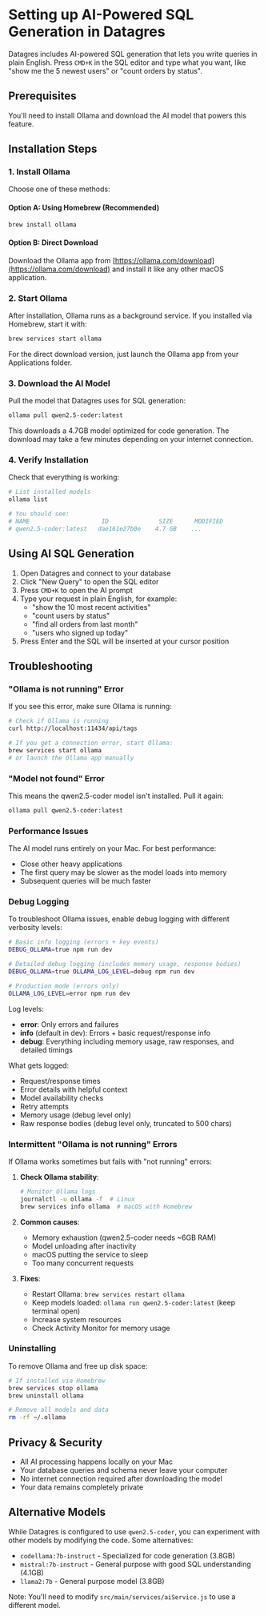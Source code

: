 # Setting up AI-Powered SQL Generation in Datagres

Datagres includes AI-powered SQL generation that lets you write queries in plain English. Press `CMD+K` in the SQL editor and type what you want, like "show me the 5 newest users" or "count orders by status".

## Prerequisites

You'll need to install Ollama and download the AI model that powers this feature.

## Installation Steps

### 1. Install Ollama

Choose one of these methods:

#### Option A: Using Homebrew (Recommended)
```bash
brew install ollama
```

#### Option B: Direct Download
Download the Ollama app from [https://ollama.com/download](https://ollama.com/download) and install it like any other macOS application.

### 2. Start Ollama

After installation, Ollama runs as a background service. If you installed via Homebrew, start it with:

```bash
brew services start ollama
```

For the direct download version, just launch the Ollama app from your Applications folder.

### 3. Download the AI Model

Pull the model that Datagres uses for SQL generation:

```bash
ollama pull qwen2.5-coder:latest
```

This downloads a 4.7GB model optimized for code generation. The download may take a few minutes depending on your internet connection.

### 4. Verify Installation

Check that everything is working:

```bash
# List installed models
ollama list

# You should see:
# NAME                    ID              SIZE      MODIFIED
# qwen2.5-coder:latest   dae161e27b0e    4.7 GB    ...
```

## Using AI SQL Generation

1. Open Datagres and connect to your database
2. Click "New Query" to open the SQL editor
3. Press `CMD+K` to open the AI prompt
4. Type your request in plain English, for example:
   - "show the 10 most recent activities"
   - "count users by status"
   - "find all orders from last month"
   - "users who signed up today"
5. Press Enter and the SQL will be inserted at your cursor position

## Troubleshooting

### "Ollama is not running" Error

If you see this error, make sure Ollama is running:

```bash
# Check if Ollama is running
curl http://localhost:11434/api/tags

# If you get a connection error, start Ollama:
brew services start ollama
# or launch the Ollama app manually
```

### "Model not found" Error

This means the qwen2.5-coder model isn't installed. Pull it again:

```bash
ollama pull qwen2.5-coder:latest
```

### Performance Issues

The AI model runs entirely on your Mac. For best performance:
- Close other heavy applications
- The first query may be slower as the model loads into memory
- Subsequent queries will be much faster

### Debug Logging

To troubleshoot Ollama issues, enable debug logging with different verbosity levels:

```bash
# Basic info logging (errors + key events)
DEBUG_OLLAMA=true npm run dev

# Detailed debug logging (includes memory usage, response bodies)
DEBUG_OLLAMA=true OLLAMA_LOG_LEVEL=debug npm run dev

# Production mode (errors only)
OLLAMA_LOG_LEVEL=error npm run dev
```

Log levels:
- **error**: Only errors and failures
- **info** (default in dev): Errors + basic request/response info
- **debug**: Everything including memory usage, raw responses, and detailed timings

What gets logged:
- Request/response times
- Error details with helpful context
- Model availability checks
- Retry attempts
- Memory usage (debug level only)
- Raw response bodies (debug level only, truncated to 500 chars)

### Intermittent "Ollama is not running" Errors

If Ollama works sometimes but fails with "not running" errors:

1. **Check Ollama stability**:
   ```bash
   # Monitor Ollama logs
   journalctl -u ollama -f  # Linux
   brew services info ollama  # macOS with Homebrew
   ```

2. **Common causes**:
   - Memory exhaustion (qwen2.5-coder needs ~6GB RAM)
   - Model unloading after inactivity
   - macOS putting the service to sleep
   - Too many concurrent requests

3. **Fixes**:
   - Restart Ollama: `brew services restart ollama`
   - Keep models loaded: `ollama run qwen2.5-coder:latest` (keep terminal open)
   - Increase system resources
   - Check Activity Monitor for memory usage

### Uninstalling

To remove Ollama and free up disk space:

```bash
# If installed via Homebrew
brew services stop ollama
brew uninstall ollama

# Remove all models and data
rm -rf ~/.ollama
```

## Privacy & Security

- All AI processing happens locally on your Mac
- Your database queries and schema never leave your computer
- No internet connection required after downloading the model
- Your data remains completely private

## Alternative Models

While Datagres is configured to use `qwen2.5-coder`, you can experiment with other models by modifying the code. Some alternatives:

- `codellama:7b-instruct` - Specialized for code generation (3.8GB)
- `mistral:7b-instruct` - General purpose with good SQL understanding (4.1GB)
- `llama2:7b` - General purpose model (3.8GB)

Note: You'll need to modify `src/main/services/aiService.js` to use a different model.